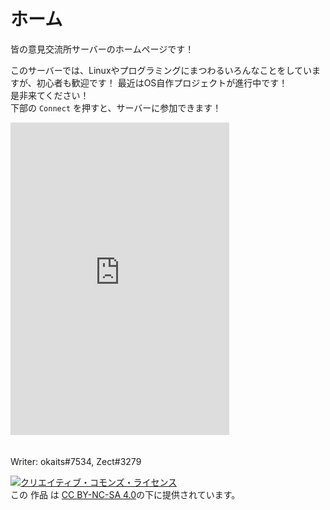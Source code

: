# ホーム
皆の意見交流所サーバーのホームページです！  

このサーバーでは、Linuxやプログラミングにまつわるいろんなことをしていますが、初心者も歓迎です！
最近はOS自作プロジェクトが進行中です！  
是非来てください！  
下部の `Connect` を押すと、サーバーに参加できます！
<iframe src="https://discord.com/widget?id=847449592660230159&theme=dark" width="350" height="500" allowtransparency="true" frameborder="0" sandbox="allow-popups allow-popups-to-escape-sandbox allow-same-origin allow-scripts"></iframe><br>
<br><br>
Writer: okaits#7534, Zect#3279










<a rel="license" href="http://creativecommons.org/licenses/by-nc-sa/4.0/"><img alt="クリエイティブ・コモンズ・ライセンス" style="border-width:0" src="https://i.creativecommons.org/l/by-nc-sa/4.0/88x31.png" /></a><br />この 作品 は <a rel="license" href="http://creativecommons.org/licenses/by-nc-sa/4.0/">CC BY-NC-SA 4.0</a>の下に提供されています。
